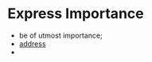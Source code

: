 # Express Importance
- be of utmost importance; 
- [address](https://www.collinsdictionary.com/dictionary/english/address)
- 